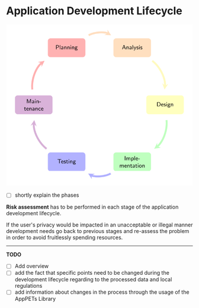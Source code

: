 # Application Development Lifecycle

![Application Development Lifecycle](figures/applifecycle.svg)

 - [ ] shortly explain the phases 

**Risk assessment** has to be performed in each stage of the application development lifecycle. 

If the user's privacy would be impacted in an unacceptable or illegal manner development needs go back to previous stages and re-assess the problem in order to avoid fruitlessly spending resources.

---

**TODO**

- [ ] Add overview
- [ ] add the fact that specific points need to be changed during the development lifecycle regarding to the processed data and local regulations
- [ ] add information about changes in the process through the usage of the AppPETs Library